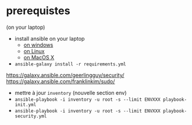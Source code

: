 # prerequistes

(on your laptop)

* install ansible on your laptop
    - [on windows][1]
    - [on Linux][2]
    - [on MacOS X][3]
* `ansible-galaxy install -r requirements.yml`

https://galaxy.ansible.com/geerlingguy/security/
https://galaxy.ansible.com/franklinkim/sudo/


* mettre à jour `inventory` (nouvelle section env)
* `ansible-playbook -i inventory -u root -s --limit ENVXXX playbook-init.yml`
* `ansible-playbook -i inventory -u root -s --limit ENVXXX playbook-security.yml`

[1]: https://www.jeffgeerling.com/blog/2017/using-ansible-through-windows-10s-subsystem-linux
[2]: http://docs.ansible.com/ansible/latest/intro_installation.html#installing-the-control-machine
[3]: http://docs.ansible.com/ansible/latest/intro_installation.html#latest-releases-on-mac-osx
